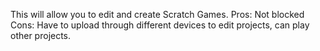 This will allow you to edit and create Scratch Games.
Pros: Not blocked
Cons: Have to upload through different devices to edit projects, can play other projects.

